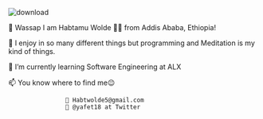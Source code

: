 ![download](https://user-images.githubusercontent.com/39864976/202446406-acc673e0-a530-48cd-bed4-614b81aa9184.jpg)

👋 Wassap I am Habtamu Wolde 🧑‍💻 from Addis Ababa, Ethiopia!

👀 I enjoy in so many different things but programming and Meditation is my kind of things.

🌱 I’m currently learning Software Engineering at ALX

📫 You know where to find me😉 

                    📧 Habtwolde5@gmail.com
                    🦜 @yafet18 at Twitter


